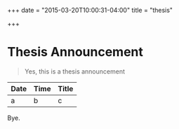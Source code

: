 +++
date = "2015-03-20T10:00:31-04:00"
title = "thesis"

+++

# Thesis Announcement

> Yes, this is a thesis announcement

| Date | Time | Title |
|------|------|-------|
| a    | b    | c     |

Bye.

